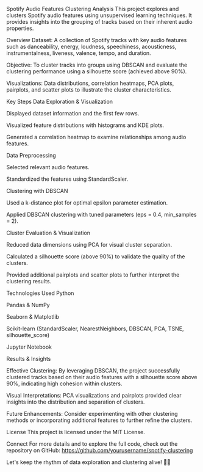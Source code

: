Spotify Audio Features Clustering Analysis
This project explores and clusters Spotify audio features using unsupervised learning techniques. It provides insights into the grouping of tracks based on their inherent audio properties.

Overview
Dataset: A collection of Spotify tracks with key audio features such as danceability, energy, loudness, speechiness, acousticness, instrumentalness, liveness, valence, tempo, and duration.

Objective: To cluster tracks into groups using DBSCAN and evaluate the clustering performance using a silhouette score (achieved above 90%).

Visualizations: Data distributions, correlation heatmaps, PCA plots, pairplots, and scatter plots to illustrate the cluster characteristics.

Key Steps
Data Exploration & Visualization

Displayed dataset information and the first few rows.

Visualized feature distributions with histograms and KDE plots.

Generated a correlation heatmap to examine relationships among audio features.

Data Preprocessing

Selected relevant audio features.

Standardized the features using StandardScaler.

Clustering with DBSCAN

Used a k-distance plot for optimal epsilon parameter estimation.

Applied DBSCAN clustering with tuned parameters (eps = 0.4, min_samples = 2).

Cluster Evaluation & Visualization

Reduced data dimensions using PCA for visual cluster separation.

Calculated a silhouette score (above 90%) to validate the quality of the clusters.

Provided additional pairplots and scatter plots to further interpret the clustering results.

Technologies Used
Python

Pandas & NumPy

Seaborn & Matplotlib

Scikit-learn (StandardScaler, NearestNeighbors, DBSCAN, PCA, TSNE, silhouette_score)

Jupyter Notebook

Results & Insights

Effective Clustering:
By leveraging DBSCAN, the project successfully clustered tracks based on their audio features with a silhouette score above 90%, indicating high cohesion within clusters.

Visual Interpretations:
PCA visualizations and pairplots provided clear insights into the distribution and separation of clusters.

Future Enhancements:
Consider experimenting with other clustering methods or incorporating additional features to further refine the clusters.

License
This project is licensed under the MIT License.

Connect
For more details and to explore the full code, check out the repository on GitHub: https://github.com/yourusername/spotify-clustering

Let's keep the rhythm of data exploration and clustering alive! 🎵🚀
